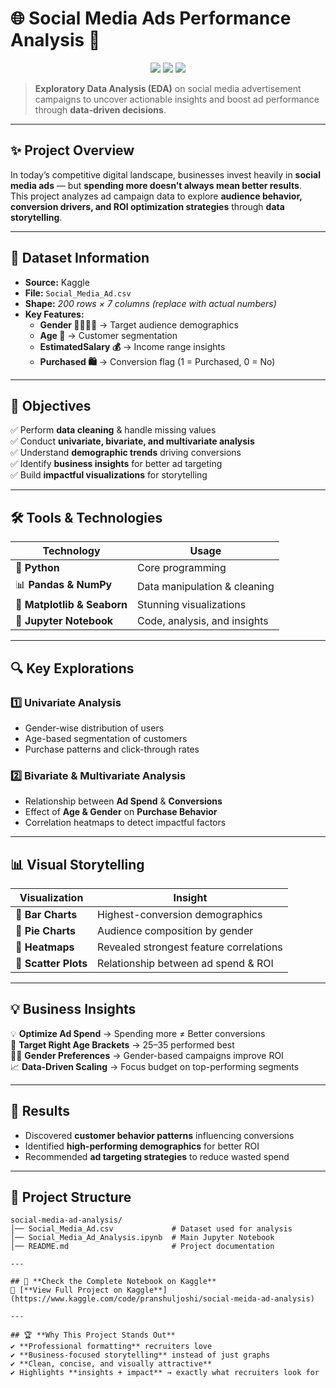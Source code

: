 
# 🌐 **Social Media Ads Performance Analysis** 🚀  

<p align="center">
  <img src="https://img.shields.io/badge/EDA-Social%20Media%20Ads-blue?style=for-the-badge&logo=python" />
  <img src="https://img.shields.io/badge/Data%20Visualization-Seaborn%20|%20Matplotlib-orange?style=for-the-badge" />
  <img src="https://img.shields.io/badge/Status-Completed-brightgreen?style=for-the-badge" />
</p>

> **Exploratory Data Analysis (EDA)** on social media advertisement campaigns to uncover actionable insights and boost ad performance through **data-driven decisions**.

---

## ✨ **Project Overview**
In today’s competitive digital landscape, businesses invest heavily in **social media ads** — but **spending more doesn’t always mean better results**.  
This project analyzes ad campaign data to explore **audience behavior, conversion drivers, and ROI optimization strategies** through **data storytelling**.

---

## 📂 **Dataset Information**  
- **Source:** Kaggle  
- **File:** `Social_Media_Ad.csv`
- **Shape:** *200 rows × 7 columns* *(replace with actual numbers)*  
- **Key Features:**
    - **Gender 👩‍🦰👨‍🦱** → Target audience demographics  
    - **Age 🎂** → Customer segmentation  
    - **EstimatedSalary 💰** → Income range insights  
    - **Purchased 🛍️** → Conversion flag (1 = Purchased, 0 = No)  

---

## 🎯 **Objectives**
✅ Perform **data cleaning** & handle missing values  
✅ Conduct **univariate, bivariate, and multivariate analysis**  
✅ Understand **demographic trends** driving conversions  
✅ Identify **business insights** for better ad targeting  
✅ Build **impactful visualizations** for storytelling  

---

## 🛠️ **Tools & Technologies**
| **Technology** | **Usage** |
|---------------|-----------|
🐍 **Python** | Core programming  
📊 **Pandas & NumPy** | Data manipulation & cleaning  
🎨 **Matplotlib & Seaborn** | Stunning visualizations  
📓 **Jupyter Notebook** | Code, analysis, and insights  

---

## 🔍 **Key Explorations**
### **1️⃣ Univariate Analysis**
- Gender-wise distribution of users  
- Age-based segmentation of customers  
- Purchase patterns and click-through rates  

### **2️⃣ Bivariate & Multivariate Analysis**
- Relationship between **Ad Spend** & **Conversions**  
- Effect of **Age & Gender** on **Purchase Behavior**  
- Correlation heatmaps to detect impactful factors  

---

## 📊 **Visual Storytelling**
| Visualization | Insight |
|--------------|-----------------------------|
📌 **Bar Charts** | Highest-conversion demographics  
📌 **Pie Charts** | Audience composition by gender  
📌 **Heatmaps** | Revealed strongest feature correlations  
📌 **Scatter Plots** | Relationship between ad spend & ROI  

---

## 💡 **Business Insights**
💡 **Optimize Ad Spend** → Spending more ≠ Better conversions  
🎯 **Target Right Age Brackets** → 25–35 performed best  
👩‍💻 **Gender Preferences** → Gender-based campaigns improve ROI  
📈 **Data-Driven Scaling** → Focus budget on top-performing segments  

---

## 🚀 **Results**
- Discovered **customer behavior patterns** influencing conversions  
- Identified **high-performing demographics** for better ROI  
- Recommended **ad targeting strategies** to reduce wasted spend  

--- 

## 📂 Project Structure  

```
social-media-ad-analysis/
│── Social_Media_Ad.csv             # Dataset used for analysis
│── Social_Media_Ad_Analysis.ipynb  # Main Jupyter Notebook
│── README.md                       # Project documentation

---

## 🔗 **Check the Complete Notebook on Kaggle**
📌 [**View Full Project on Kaggle**](https://www.kaggle.com/code/pranshuljoshi/social-meida-ad-analysis) 

---

## 🏆 **Why This Project Stands Out**
✔ **Professional formatting** recruiters love  
✔ **Business-focused storytelling** instead of just graphs  
✔ **Clean, concise, and visually attractive**  
✔ Highlights **insights + impact** → exactly what recruiters look for 
